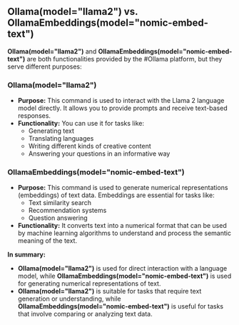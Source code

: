 ## Ollama(model="llama2") vs. OllamaEmbeddings(model="nomic-embed-text")

**Ollama(model="llama2")** and **OllamaEmbeddings(model="nomic-embed-text")** are both functionalities provided by the #Ollama platform, but they serve different purposes:

### Ollama(model="llama2")

- **Purpose:** This command is used to interact with the Llama 2 language model directly. It allows you to provide prompts and receive text-based responses.
- **Functionality:** You can use it for tasks like:
    - Generating text
    - Translating languages
    - Writing different kinds of creative content
    - Answering your questions in an informative way  
        
### OllamaEmbeddings(model="nomic-embed-text")

- **Purpose:** This command is used to generate numerical representations (embeddings) of text data. Embeddings are essential for tasks like:
    - Text similarity search
    - Recommendation systems
    - Question answering
- **Functionality:** It converts text into a numerical format that can be used by machine learning algorithms to understand and process the semantic meaning of the text.

**In summary:**

- **Ollama(model="llama2")** is used for direct interaction with a language model, while **OllamaEmbeddings(model="nomic-embed-text")** is used for generating numerical representations of text.
- **Ollama(model="llama2")** is suitable for tasks that require text generation or understanding, while **OllamaEmbeddings(model="nomic-embed-text")** is useful for tasks that involve comparing or analyzing text data.